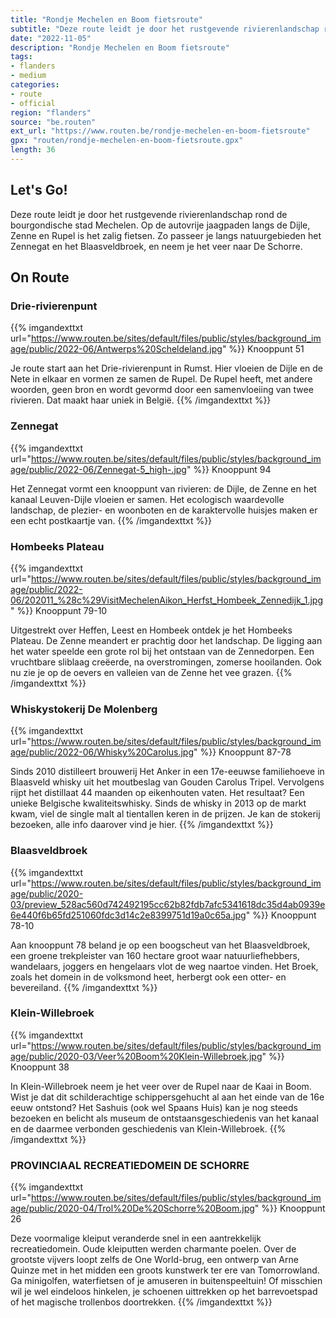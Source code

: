 ```yaml
---
title: "Rondje Mechelen en Boom fietsroute"
subtitle: "Deze route leidt je door het rustgevende rivierenlandschap rond de bourgondische stad Mechelen"
date: "2022-11-05"
description: "Rondje Mechelen en Boom fietsroute"
tags:
- flanders
- medium
categories:
- route
- official
region: "flanders"
source: "be.routen"
ext_url: "https://www.routen.be/rondje-mechelen-en-boom-fietsroute"
gpx: "routen/rondje-mechelen-en-boom-fietsroute.gpx"
length: 36
---
```


## Let's Go!

Deze route leidt je door het rustgevende rivierenlandschap rond de bourgondische stad Mechelen. Op de autovrije jaagpaden langs de Dijle, Zenne en Rupel is het zalig fietsen. Zo passeer je langs natuurgebieden het Zennegat en het Blaasveldbroek, en neem je het veer naar De Schorre.

## On Route

### Drie-rivierenpunt

{{% imgandexttxt url="https://www.routen.be/sites/default/files/public/styles/background_image/public/2022-06/Antwerps%20Scheldeland.jpg" %}}
Knooppunt 51

Je route start aan het Drie-rivierenpunt in Rumst. Hier vloeien de Dijle en de Nete in elkaar en vormen ze samen de Rupel. De Rupel heeft, met andere woorden, geen bron en wordt gevormd door een samenvloeiing van twee rivieren. Dat maakt haar uniek in België.
{{% /imgandexttxt %}}

### Zennegat 

{{% imgandexttxt url="https://www.routen.be/sites/default/files/public/styles/background_image/public/2022-06/Zennegat-5_high-.jpg" %}}
Knooppunt 94

Het Zennegat vormt een knooppunt van rivieren: de Dijle, de Zenne en het kanaal Leuven-Dijle vloeien er samen. Het ecologisch waardevolle landschap, de plezier- en woonboten en de karaktervolle huisjes maken er een echt postkaartje van.
{{% /imgandexttxt %}}

### Hombeeks Plateau

{{% imgandexttxt url="https://www.routen.be/sites/default/files/public/styles/background_image/public/2022-06/202011_%28c%29VisitMechelenAikon_Herfst_Hombeek_Zennedijk_1.jpg" %}}
Knooppunt 79-10

Uitgestrekt over Heffen, Leest en Hombeek ontdek je het Hombeeks Plateau. De Zenne meandert er prachtig door het landschap. De ligging aan het water speelde een grote rol bij het ontstaan van de Zennedorpen. Een vruchtbare sliblaag creëerde, na overstromingen, zomerse hooilanden. Ook nu zie je op de oevers en valleien van de Zenne het vee grazen.
{{% /imgandexttxt %}}

### Whiskystokerij De Molenberg

{{% imgandexttxt url="https://www.routen.be/sites/default/files/public/styles/background_image/public/2022-06/Whisky%20Carolus.jpg" %}}
Knooppunt 87-78

Sinds 2010 distilleert brouwerij Het Anker in een 17e-eeuwse familiehoeve in Blaasveld whisky uit het moutbeslag van Gouden Carolus Tripel. Vervolgens rijpt het distillaat 44 maanden op eikenhouten vaten. Het resultaat? Een unieke Belgische kwaliteitswhisky. Sinds de whisky in 2013 op de markt kwam, viel de single malt al tientallen keren in de prijzen. Je kan de stokerij bezoeken, alle info daarover vind je hier.
{{% /imgandexttxt %}}

### Blaasveldbroek

{{% imgandexttxt url="https://www.routen.be/sites/default/files/public/styles/background_image/public/2020-03/preview_528ac560d742492195cc62b82fdb7afc5341618dc35d4ab0939e6e440f6b65fd251060fdc3d14c2e8399751d19a0c65a.jpg" %}}
Knooppunt 78-10

Aan knooppunt 78 beland je op een boogscheut van het Blaasveldbroek, een groene trekpleister van 160 hectare groot waar natuurliefhebbers, wandelaars, joggers en hengelaars vlot de weg naartoe vinden. Het Broek, zoals het domein in de volksmond heet, herbergt ook een otter- en bevereiland.
{{% /imgandexttxt %}}

### Klein-Willebroek

{{% imgandexttxt url="https://www.routen.be/sites/default/files/public/styles/background_image/public/2020-03/Veer%20Boom%20Klein-Willebroek.jpg" %}}
Knooppunt 38

In Klein-Willebroek neem je het veer over de Rupel naar de Kaai in Boom. Wist je dat dit schilderachtige schippersgehucht al aan het einde van de 16e eeuw ontstond? Het Sashuis (ook wel Spaans Huis) kan je nog steeds bezoeken en belicht als museum de ontstaansgeschiedenis van het kanaal en de daarmee verbonden geschiedenis van Klein-Willebroek.
{{% /imgandexttxt %}}

### PROVINCIAAL RECREATIEDOMEIN DE SCHORRE

{{% imgandexttxt url="https://www.routen.be/sites/default/files/public/styles/background_image/public/2020-04/Trol%20De%20Schorre%20Boom.jpg" %}}
Knooppunt 26

Deze voormalige kleiput veranderde snel in een aantrekkelijk recreatiedomein. Oude kleiputten werden charmante poelen. Over de grootste vijvers loopt zelfs de One World-brug, een ontwerp van Arne Quinze met in het midden een groots kunstwerk ter ere van Tomorrowland. Ga minigolfen, waterfietsen of je amuseren in buitenspeeltuin! Of misschien wil je wel eindeloos hinkelen, je schoenen uittrekken op het barrevoetspad of het magische trollenbos doortrekken.
{{% /imgandexttxt %}}


